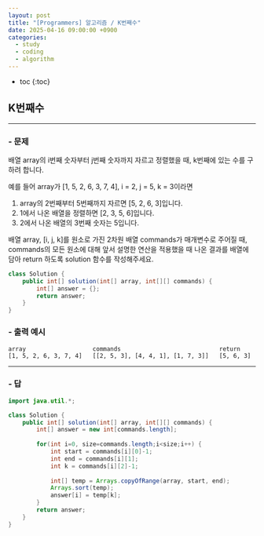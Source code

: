 ```yaml
---
layout: post
title: "[Programmers] 알고리즘 / K번째수"
date: 2025-04-16 09:00:00 +0900
categories: 
  - study
  - coding
  - algorithm
---
```


* toc
{:toc}

## K번째수

---

### - 문제

배열 array의 i번째 숫자부터 j번째 숫자까지 자르고 정렬했을 때, k번째에 있는 수를 구하려 합니다.

예를 들어 array가 [1, 5, 2, 6, 3, 7, 4], i = 2, j = 5, k = 3이라면

1. array의 2번째부터 5번째까지 자르면 [5, 2, 6, 3]입니다.
2. 1에서 나온 배열을 정렬하면 [2, 3, 5, 6]입니다.
3. 2에서 나온 배열의 3번째 숫자는 5입니다.

배열 array, [i, j, k]를 원소로 가진 2차원 배열 commands가 매개변수로 주어질 때, commands의 모든 원소에 대해 앞서 설명한 연산을 적용했을 때 나온 결과를 배열에 담아 return 하도록 solution 함수를 작성해주세요.

```java
class Solution {
    public int[] solution(int[] array, int[][] commands) {
        int[] answer = {};
        return answer;
    }
}
```

### - 출력 예시

```
array	                commands	                        return
[1, 5, 2, 6, 3, 7, 4]	[[2, 5, 3], [4, 4, 1], [1, 7, 3]]	[5, 6, 3]
```

<!-- >  -->

---

### - 답

```java
import java.util.*;

class Solution {
    public int[] solution(int[] array, int[][] commands) {
        int[] answer = new int[commands.length];
        
        for(int i=0, size=commands.length;i<size;i++) {
            int start = commands[i][0]-1;
            int end = commands[i][1];
            int k = commands[i][2]-1;
            
            int[] temp = Arrays.copyOfRange(array, start, end);
            Arrays.sort(temp);
            answer[i] = temp[k];            
        }
        return answer;
    }
}
```

<!--  -->
